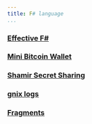 ```yaml
---
title: F# language
...
```


###  [Effective F#](effectve_fsharp)

###  [Mini Bitcoin Wallet](mini_bitcoin_wallet) 

###  [Shamir Secret Sharing](shamir_secret_sharing)

###  [gnix logs](ngnix_logs)

###  [Fragments](fragments)
